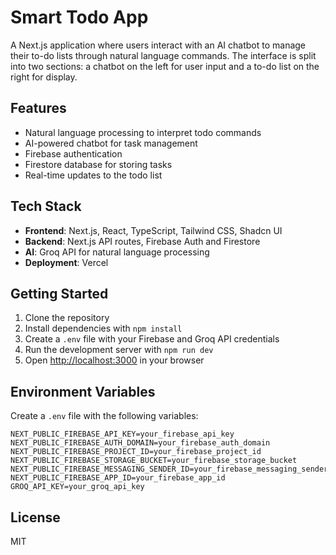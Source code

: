 # Smart Todo App

A Next.js application where users interact with an AI chatbot to manage their to-do lists through natural language commands. The interface is split into two sections: a chatbot on the left for user input and a to-do list on the right for display.

## Features

- Natural language processing to interpret todo commands
- AI-powered chatbot for task management
- Firebase authentication
- Firestore database for storing tasks
- Real-time updates to the todo list

## Tech Stack

- **Frontend**: Next.js, React, TypeScript, Tailwind CSS, Shadcn UI
- **Backend**: Next.js API routes, Firebase Auth and Firestore
- **AI**: Groq API for natural language processing
- **Deployment**: Vercel

## Getting Started

1. Clone the repository
2. Install dependencies with `npm install`
3. Create a `.env` file with your Firebase and Groq API credentials
4. Run the development server with `npm run dev`
5. Open [http://localhost:3000](http://localhost:3000) in your browser

## Environment Variables

Create a `.env` file with the following variables:

```
NEXT_PUBLIC_FIREBASE_API_KEY=your_firebase_api_key
NEXT_PUBLIC_FIREBASE_AUTH_DOMAIN=your_firebase_auth_domain
NEXT_PUBLIC_FIREBASE_PROJECT_ID=your_firebase_project_id
NEXT_PUBLIC_FIREBASE_STORAGE_BUCKET=your_firebase_storage_bucket
NEXT_PUBLIC_FIREBASE_MESSAGING_SENDER_ID=your_firebase_messaging_sender_id
NEXT_PUBLIC_FIREBASE_APP_ID=your_firebase_app_id
GROQ_API_KEY=your_groq_api_key
```

## License

MIT
